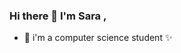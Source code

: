 ### Hi there 👋 I'm Sara  ,
 - 🔭 i'm a computer science student ✨

<!--
**sarabentafat/sarabentafat** is a ✨ _special_ ✨ repository because its `README.md` (this file) appears on your GitHub profile.

Here are some ideas to get you started:

 working on ...
- 🌱 I’m currently learning ...
- 👯 I’m looking to collaborate on ...
- 🤔 I’m looking for help with ...
- 💬 Ask me about ...
- 📫 How to reach me: ...
- 😄 Pronouns: ...
- ⚡ Fun fact: ...
-->
